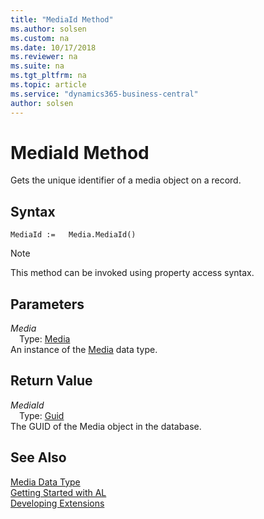 ```yaml
---
title: "MediaId Method"
ms.author: solsen
ms.custom: na
ms.date: 10/17/2018
ms.reviewer: na
ms.suite: na
ms.tgt_pltfrm: na
ms.topic: article
ms.service: "dynamics365-business-central"
author: solsen
---
```

[//]: # (START>DO_NOT_EDIT)
[//]: # (IMPORTANT:Do not edit any of the content between here and the END>DO_NOT_EDIT.)
[//]: # (Any modifications should be made in the .xml files in the ModernDev repo.)
# MediaId Method
Gets the unique identifier of a media object on a record.

## Syntax
```
MediaId :=   Media.MediaId()
```
> [!NOTE]  
> This method can be invoked using property access syntax.  

## Parameters
*Media*  
&emsp;Type: [Media](media-data-type.md)  
An instance of the [Media](media-data-type.md) data type.  

## Return Value
*MediaId*  
&emsp;Type: [Guid](../guid/guid-data-type.md)  
The GUID of the Media object in the database.  


[//]: # (IMPORTANT: END>DO_NOT_EDIT)
## See Also
[Media Data Type](media-data-type.md)  
[Getting Started with AL](../devenv-get-started.md)  
[Developing Extensions](../devenv-dev-overview.md)